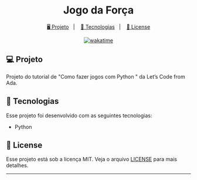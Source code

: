 <h1 align="center">
  Jogo da Força
</h1>

<p align="center">
  <a href="#-projeto">🖥️ Projeto</a>&nbsp;&nbsp;&nbsp;|&nbsp;&nbsp;&nbsp;
  <a href="#-tecnologias">🚀 Tecnologias</a>&nbsp;&nbsp;&nbsp;|&nbsp;&nbsp;&nbsp;
  <a href="#-license">📝 License</a>
</p>

<p align="center">
  <a href="https://wakatime.com/badge/user/68660678-6b86-4b78-98df-f5f41a37e1bc/project/fe5c807a-f290-4495-98a0-9cf95c0f9040"><img src="https://wakatime.com/badge/user/68660678-6b86-4b78-98df-f5f41a37e1bc/project/fe5c807a-f290-4495-98a0-9cf95c0f9040.svg" alt="wakatime"></a>
</p>

## 💻 Projeto

Projeto do tutorial de "Como fazer jogos com Python " da Let’s Code from Ada.

## 🚀 Tecnologias

Esse projeto foi desenvolvido com as seguintes tecnologias:

- Python

## 📝 License

Esse projeto está sob a licença MIT. Veja o arquivo [LICENSE](LICENSE) para mais detalhes.

---
